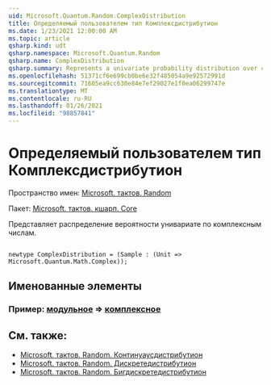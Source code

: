 ```yaml
---
uid: Microsoft.Quantum.Random.ComplexDistribution
title: Определяемый пользователем тип Комплексдистрибутион
ms.date: 1/23/2021 12:00:00 AM
ms.topic: article
qsharp.kind: udt
qsharp.namespace: Microsoft.Quantum.Random
qsharp.name: ComplexDistribution
qsharp.summary: Represents a univariate probability distribution over complex numbers.
ms.openlocfilehash: 51371cf6e699cb0be6e32f485054a9e92572991d
ms.sourcegitcommit: 71605ea9cc630e84e7ef29027e1f0ea06299747e
ms.translationtype: MT
ms.contentlocale: ru-RU
ms.lasthandoff: 01/26/2021
ms.locfileid: "98857841"
---
```

# <a name="complexdistribution-user-defined-type"></a>Определяемый пользователем тип Комплексдистрибутион

Пространство имен: [Microsoft. тактов. Random](xref:Microsoft.Quantum.Random)

Пакет: [Microsoft. тактов. кшарп. Core](https://nuget.org/packages/Microsoft.Quantum.QSharp.Core)


Представляет распределение вероятности унивариате по комплексным числам.

```qsharp

newtype ComplexDistribution = (Sample : (Unit => Microsoft.Quantum.Math.Complex));
```



## <a name="named-items"></a>Именованные элементы

### <a name="sample--unit--complex"></a>Пример: [модульное](xref:microsoft.quantum.lang-ref.unit) => [комплексное](xref:Microsoft.Quantum.Math.Complex) 



## <a name="see-also"></a>См. также:

- [Microsoft. тактов. Random. Континуаусдистрибутион](xref:Microsoft.Quantum.Random.ContinuousDistribution)
- [Microsoft. тактов. Random. Дискретедистрибутион](xref:Microsoft.Quantum.Random.DiscreteDistribution)
- [Microsoft. тактов. Random. Бигдискретедистрибутион](xref:Microsoft.Quantum.Random.BigDiscreteDistribution)